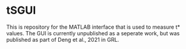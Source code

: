 # tSGUI
This is repository for the MATLAB interface that is used to measure t* values. The GUI is currently unpublished as a seperate work, but was published as part of Deng et al., 2021 in GRL. 
